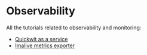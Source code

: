 # Observability

All the tutorials related to observability and monitoring:

* [Quickwit as a service](./quickwit.md)
* [Imalive metrics exporter](./imalive.md)
